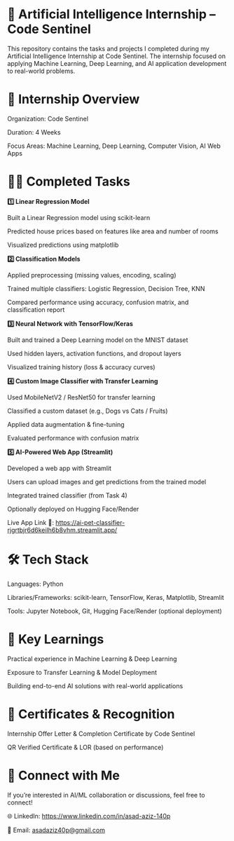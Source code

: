 # **🚀 Artificial Intelligence Internship – Code Sentinel**

This repository contains the tasks and projects I completed during my Artificial Intelligence Internship at Code Sentinel.
The internship focused on applying Machine Learning, Deep Learning, and AI application development to real-world problems.

# **📌 Internship Overview**

Organization: Code Sentinel

Duration: 4 Weeks

Focus Areas: Machine Learning, Deep Learning, Computer Vision, AI Web Apps

# **🧑‍💻 Completed Tasks**

**1️⃣ Linear Regression Model**

Built a Linear Regression model using scikit-learn

Predicted house prices based on features like area and number of rooms

Visualized predictions using matplotlib

**2️⃣ Classification Models**

Applied preprocessing (missing values, encoding, scaling)

Trained multiple classifiers: Logistic Regression, Decision Tree, KNN

Compared performance using accuracy, confusion matrix, and classification report

**3️⃣ Neural Network with TensorFlow/Keras**

Built and trained a Deep Learning model on the MNIST dataset

Used hidden layers, activation functions, and dropout layers

Visualized training history (loss & accuracy curves)

**4️⃣ Custom Image Classifier with Transfer Learning**

Used MobileNetV2 / ResNet50 for transfer learning

Classified a custom dataset (e.g., Dogs vs Cats / Fruits)

Applied data augmentation & fine-tuning

Evaluated performance with confusion matrix

**5️⃣ AI-Powered Web App (Streamlit)**

Developed a web app with Streamlit

Users can upload images and get predictions from the trained model

Integrated trained classifier (from Task 4)

Optionally deployed on Hugging Face/Render

Live App Link 🔗: https://ai-pet-classifier-rjgrtbjr6d6keilh6b8vhm.streamlit.app/

# **🛠️ Tech Stack**

Languages: Python

Libraries/Frameworks: scikit-learn, TensorFlow, Keras, Matplotlib, Streamlit

Tools: Jupyter Notebook, Git, Hugging Face/Render (optional deployment)

# **🎯 Key Learnings**

Practical experience in Machine Learning & Deep Learning

Exposure to Transfer Learning & Model Deployment

Building end-to-end AI solutions with real-world applications

# **📜 Certificates & Recognition**

Internship Offer Letter & Completion Certificate by Code Sentinel

QR Verified Certificate & LOR (based on performance)

# **🤝 Connect with Me**

If you’re interested in AI/ML collaboration or discussions, feel free to connect!

🌐 LinkedIn: https://www.linkedin.com/in/asad-aziz-140p

📧 Email: asadaziz40p@gmail.com
